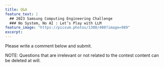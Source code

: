 ```yaml
---
title: Q&A
feature_text: |
  ## 2023 Samsung Computing Engineering Challenge
  ### No System, No AI : Let’s Play with LLM
feature_image: "https://picsum.photos/1300/400?image=989"
excerpt:
---
```


Please write a comment below and submit.

NOTE: Questions that are irrelevant or not related to the contest content can be deleted at will.

<script src="https://utteranc.es/client.js"
        repo="cechallenge/cechallenge.github.io"
        issue-term="pathname"
        theme="github-light"
        crossorigin="anonymous"
        async>
</script>
